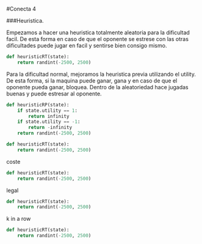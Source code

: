 #Conecta 4

###Heuristica.

Empezamos a hacer una heuristica totalmente aleatoria para la dificultad facil. De esta forma en caso de que el oponente se estrese con las otras dificultades puede jugar en facil y sentirse bien consigo mismo.

```python
def heuristicRT(state):
	return randint(-2500, 2500)
```
Para la dificultad normal, mejoramos la heuristica previa utilizando el utility. De esta forma, si la maquina puede ganar, gana y en caso de que el oponente pueda ganar, bloquea. Dentro de la aleatoriedad hace jugadas buenas y puede estresar al oponente.
```python
def heuristicRP(state):
	if state.utility == 1:
		return infinity
	if state.utility == -1:
		return -infinity
	return randint(-2500, 2500)
```


```python
def heuristicRT(state):
	return randint(-2500, 2500)
```

coste

```python
def heuristicRT(state):
	return randint(-2500, 2500)
```

legal
```python
def heuristicRT(state):
	return randint(-2500, 2500)
```

k in a row

```python
def heuristicRT(state):
	return randint(-2500, 2500)
```

